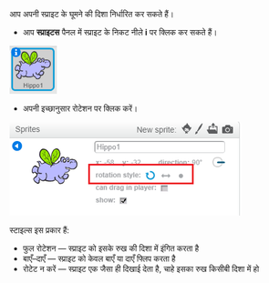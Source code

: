 आप अपनी स्प्राइट के घूमने की दिशा निर्धारित कर सकते हैं।

+ आप **स्प्राइटस** पैनल में स्प्राइट के निकट नीले **i** पर क्लिक कर सकते हैं।

![Click on the i](images/click-i.png)

+ अपनी इच्छानुसार रोटेशन पर क्लिक करें।

![Different rotation style](images/rotation-style.png)

स्टाइल्स इस प्रकार हैं:
- फुल रोटेशन — स्प्राइट को इसके रुख की दिशा में इंगित करता है
- बाएँ–दाएँ — स्प्राइट को केवल बाएँ या दाएँ फ्लिप करता है
- रोटेट न करें — स्प्राइट एक जैसा ही दिखाई देता है, चाहे इसका रुख किसीबी दिशा में हो
